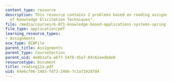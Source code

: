 ```yaml
---
content_type: resource
description: This resource contains 2 problems based on reading assignments "Varieties
  of Knowledge Elicitation Techniques".
file: /media/courses/6-871-knowledge-based-applications-systems-spring-2005/64e6cf061483fd7324667c1a71928f84_reading12a.pdf
file_type: application/pdf
learning_resource_types:
- Assignments
ocw_type: OCWFile
parent_title: Assignments
parent_type: CourseSection
parent_uid: 4e8b1afa-a677-54f8-d5a7-04c61aedb8e0
resourcetype: Document
title: reading12a.pdf
uid: 64e6cf06-1483-fd73-2466-7c1a71928f84
---
```

